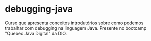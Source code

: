 # debugging-java
Curso que apresenta conceitos introdutórios sobre como podemos trabalhar com debugging na linguagem Java. Presente no bootcamp "Quebec Java Digital" da DIO.
